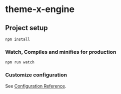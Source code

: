 # theme-x-engine

## Project setup
```
npm install
```

### Watch, Compiles and minifies for production
```
npm run watch
```

### Customize configuration
See [Configuration Reference](https://cli.vuejs.org/config/).
